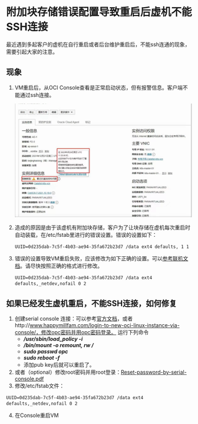 # 附加块存储错误配置导致重启后虚机不能SSH连接

最近遇到多起客户的虚机在自行重启或者后台维护重启后，不能ssh连通的现象，需要引起大家的注意。

## 现象

1. VM重启后，从OCI Console查看是正常启动状态，但有报警信息。客户端不能通过ssh连接。

    ![image-20220701145002535](images/image-20220701145002535.png)

2. 造成的原因是由于该虚机有附加块存储，客户为了让块存储在虚机每次重启时自动装载，在/etc/fstab里进行的错误设置。错误的设置如下：

    ```
    UUID=0d235dab-7c5f-4b03-ae94-35fa672b23d7 /data ext4 defaults, 1 1
    ```

    

3. 错误的设置导致VM重启失败，应该修改为如下正确的设置。可以[参考联机文档](https://docs.oracle.com/en-us/iaas/Content/Block/References/fstaboptionsconsistentdevicepaths.htm)。请尽快按照正确的格式进行修改。

    ```
    UUID=0d235dab-7c5f-4b03-ae94-35fa672b23d7 /data ext4 defaults,_netdev,nofail 0 2
    ```

## 如果已经发生虚机重启，不能SSH连接，如何修复

1. 创建serial console 连接：可以参考[官方文档](https://docs.oracle.com/en-us/iaas/Content/Compute/References/serialconsole.htm#Instance_Console_Connections)，或者http://www.happymillfam.com/login-to-new-oci-linux-instance-via-console/，修改opc密码并用opc密码登录。 运行下列命令
    - ***/usr/sbin/load_policy -i***
    - ***/bin/mount -o remount, rw /***
    - ***sudo passwd opc***
    - ***sudo reboot -f***
    - 添加pub key后就可以重启了。
2. 或者（optional）修改root密码并用root登录：[Reset-password-by-serial-console.pdf](https://github.com/minqiaowang/my-documents/blob/main/how-to-fix-blockstorage-wrong-config/Reset-password-by-serial-console.pdf)
3. 修改/etc/fstab文件：

  ```
  UUID=0d235dab-7c5f-4b03-ae94-35fa672b23d7 /data ext4 defaults,_netdev,nofail 0 2
  ```

4. 在Console重启VM